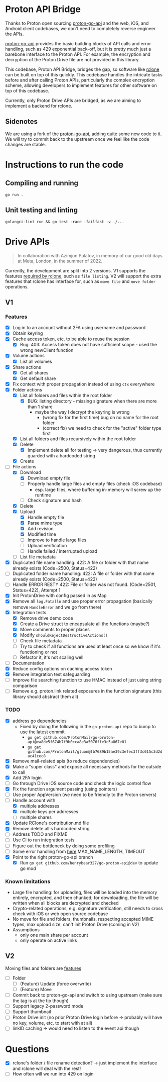 # Proton API Bridge

Thanks to Proton open sourcing [proton-go-api](https://github.com/ProtonMail/go-proton-api) and the web, iOS, and Android client codebases, we don't need to completely reverse engineer the APIs.

[proton-go-api](https://github.com/ProtonMail/go-proton-api) provides the basic building blocks of API calls and error handling, such as 429 exponential back-off, but it is pretty much just a barebone interface to the Proton API. For example, the encryption and decryption of the Proton Drive file are not provided in this library. 

This codebase, Proton API Bridge, bridges the gap, so software like [rclone](https://github.com/rclone/rclone) can be built on top of this quickly. This codebase handles the intricate tasks before and after calling Proton APIs, particularly the complex encryption scheme, allowing developers to implement features for other software on top of this codebase.

Currently, only Proton Drive APIs are bridged, as we are aiming to implement a backend for rclone.

## Sidenotes

We are using a fork of the [proton-go-api](https://github.com/henrybear327/go-proton-api), adding quite some new code to it. We will try to commit back to the upstream once we feel like the code changes are stable.

# Instructions to run the code

## Compiling and running

`go run .`

## Unit testing and linting 

`golangci-lint run && go test -race -failfast -v ./...`

# Drive APIs

> In collaboration with Azimjon Pulatov, in memory of our good old days at Meta, London, in the summer of 2022.

Currently, the development are split into 2 versions. V1 supports the features [required by rclone](https://github.com/henrybear327/rclone/blob/master/fs/types.go), such as `file listing`. V2 will support the extra features that rclone has interface for, such as `move file` and `move folder` operations.

## V1

### Features

- [x] Log in to an account without 2FA using username and password 
- [x] Obtain keyring
- [x] Cache access token, etc. to be able to reuse the session
    - [x] Bug: 403: Access token does not have sufficient scope - used the wrong newClient function
- [x] Volume actions
    - [x] List all volumes
- [x] Share actions
    - [x] Get all shares
    - [x] Get default share
- [x] Fix context with proper propagation instead of using `ctx` everywhere
- [x] Folder actions
    - [x] List all folders and files within the root folder
        - [x] BUG: listing directory - missing signature when there are more than 1 share
            - maybe the way I decrypt the keyring is wrong
                - (wrong fix for the first time) bug on no name for the root folder 
                - (correct fix) we need to check for the "active" folder type first
    - [x] List all folders and files recursively within the root folder
    - [x] Delete
        - [x] Implement delete all for testing -> very dangerous, thus currently guarded with a hardcoded string
    - [x] Create
- [ ] File actions
    - [x] Download
        - [x] Download empty file
        - [ ] Properly handle large files and empty files (check iOS codebase)
            - esp. large files, where buffering in-memory will screw up the runtime
        - [ ] Check signature and hash
    - [x] Delete
    - [x] Upload
        - [x] Handle empty file        
        - [x] Parse mime type 
        - [x] Add revision
        - [x] Modified time
        - [ ] Improve to handle large files
        - [ ] Upload verification
        - [ ] Handle failed / interrupted upload
    - [ ] List file metadata 
- [x] Duplicated file name handling: 422: A file or folder with that name already exists (Code=2500, Status=422)
- [ ] Duplicated folder name handling: 422: A file or folder with that name already exists (Code=2500, Status=422)
- [ ] Handle ERROR RESTY 422: File or folder was not found. (Code=2501, Status=422), Attempt 1
- [x] Init ProtonDrive with config passed in as Map
- [x] Remove all `log.Fatalln` and use proper error propagation (basically remove `HandleError` and we go from there)
- [x] Integration tests
    - [x] Remove drive demo code
    - [x] Create a Drive struct to encapsulate all the functions (maybe?)
    - [x] Move comments to proper places
    - [x] Modify `shouldRejectDestructiveActions()`
    - [ ] Check file metadata
    - [ ] Try to check if all functions are used at least once so we know if it's functioning or not
    - [ ] Refactor it, it's not scaling well
- [ ] Documentation
- [x] Reduce config options on caching access token
- [x] Remove integration test safeguarding
- [ ] Improve file searching function to use HMAC instead of just using string comparison
- [ ] Remove e.g. proton.link related exposures in the function signature (this library should abstract them all)

### TODO

- [x] address go dependencies
    - Fixed by doing the following in the `go-proton-api` repo to bump to use the latest commit
        - `go get github.com/ProtonMail/go-proton-api@ea8de5f674b7f9b0cca8e3a5076ffe3c5a867e01`
        - `go get github.com/ProtonMail/gluon@fb7689b15ae39c3efec3ff3c615c3d2dac41cec8`
- [x] Remove mail-related apis (to reduce dependencies) 
- [x] Make a "super class" and expose all necessary methods for the outside to call
- [x] Add 2FA login
- [ ] Go through Drive iOS source code and check the logic control flow
- [x] Fix the function argument passing (using pointers)
- [ ] Use proper AppVersion (we need to be friendly to the Proton servers)
- [ ] Handle account with
    - [x] multiple addresses
    - [x] multiple keys per addresses
    - [ ] multiple shares 
- [x] Update RClone's contribution.md file
- [x] Remove delete all's hardcoded string
- [ ] Address TODO and FIXME
- [ ] Use CI to run integration tests
- [ ] Figure out the bottleneck by doing some profiling 
- [ ] Some error handling from [here](https://github.com/ProtonMail/WebClients/blob/main/packages/shared/lib/drive/constants.ts) MAX_NAME_LENGTH, TIMEOUT
- [x] Point to the right proton-go-api branch
    - [x] Run `go get github.com/henrybear327/go-proton-api@dev` to update go mod

### Known limitations

- Large file handling: for uploading, files will be loaded into the memory entirely, encrypted, and then chunked; for downloading, the file will be written when all blocks are decrypted and checked
- Crypto-related operations, e.g. signature verification, still needs to cross check with iOS or web open source codebase 
- No move for file and folders, thumbnails, respecting accepted MIME types, max upload size, can't init Proton Drive (coming in V2)
- Assumptions
    - only one main share per account
    - only operate on active links

## V2

Moving files and folders are [features](https://github.com/rclone/rclone/blob/51a468b2bae4ca8e21760435211623a8199a9167/fs/features.go#L25)

- [ ] Folder
    - [ ] (Feature) Update (force overwrite)
    - [ ] (Feature) Move
- [ ] Commit back to proton-go-api and switch to using upstream (make sure the tag is at the tip though)
- [ ] Support legacy 2-password mode
- [ ] Support thumbnail
- [ ] Proton Drive init (no prior Proton Drive login before -> probably will have no key, volume, etc. to start with at all)
- [ ] linkID caching -> would need to listen to the event api though

# Questions

- [x] rclone's folder / file rename detection? -> just implement the interface and rclone will deal with the rest!
- [ ] How often will we run into 429 on login
